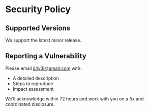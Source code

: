 # Security Policy

## Supported Versions

We support the latest minor release.

## Reporting a Vulnerability

Please email jj4v3l@gmail.com with:
- A detailed description
- Steps to reproduce
- Impact assessment

We’ll acknowledge within 72 hours and work with you on a fix and coordinated disclosure.

